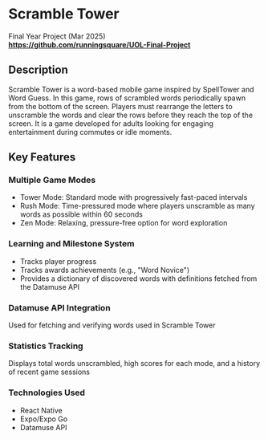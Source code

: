 # Scramble Tower
Final Year Project (Mar 2025)
<br>
<b>https://github.com/runningsquare/UOL-Final-Project</b>

## Description
Scramble Tower is a word-based mobile game inspired by SpellTower and Word Guess.
In this game, rows of scrambled words periodically spawn from the bottom of the screen.
Players must rearrange the letters to unscramble the words and clear the rows before they reach the top of the screen.
It is a game developed for adults looking for engaging entertainment during commutes or idle moments.

## Key Features
### Multiple Game Modes
- Tower Mode: Standard mode with progressively fast-paced intervals
- Rush Mode: Time-pressured mode where players unscramble as many words as possible within 60 seconds
- Zen Mode: Relaxing, pressure-free option for word exploration
  
### Learning and Milestone System
- Tracks player progress
- Tracks awards achievements (e.g., "Word Novice")
- Provides a dictionary of discovered words with definitions fetched from the Datamuse API

### Datamuse API Integration
Used for fetching and verifying words used in Scramble Tower

### Statistics Tracking
Displays total words unscrambled, high scores for each mode, and a history of recent game sessions

### Technologies Used
- React Native
- Expo/Expo Go
- Datamuse API
